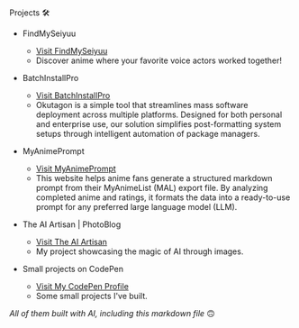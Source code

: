 Projects 🛠️

*   FindMySeiyuu
    
    *   [Visit FindMySeiyuu](https://FindMySeiyuu.netlify.app/)
    *   Discover anime where your favorite voice actors worked together!
    
*   BatchInstallPro
    
    *   [Visit BatchInstallPro](https://BatchInstallPro.netlify.app/)
    *   Okutagon is a simple tool that streamlines mass software deployment across multiple platforms. Designed for both personal and enterprise use, our solution simplifies post-formatting system setups through intelligent automation of package managers.
    
*   MyAnimePrompt
    
    *   [Visit MyAnimePrompt](https://MyAnimePrompt.netlify.app/)
    *   This website helps anime fans generate a structured markdown prompt from their MyAnimeList (MAL) export file. By analyzing completed anime and ratings, it formats the data into a ready-to-use prompt for any preferred large language model (LLM).
    
*   The AI Artisan | PhotoBlog
    
    *   [Visit The AI Artisan](https://the-ai-artisan.netlify.app/)
    *   My project showcasing the magic of AI through images.
    
*   Small projects on CodePen
    
    *   [Visit My CodePen Profile](https://codepen.io/levent1ozgur/)
    *   Some small projects I've built.


_All of them built with AI, including this markdown file_ 🙃
